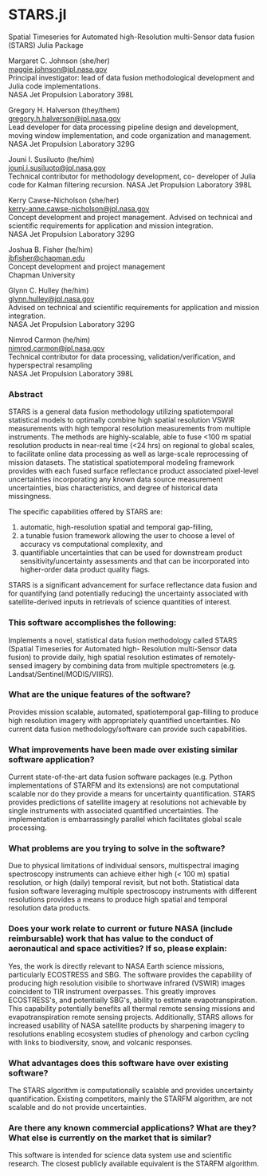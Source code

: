 # STARS.jl

Spatial Timeseries for Automated high-Resolution multi-Sensor data fusion (STARS) Julia Package

Margaret C. Johnson (she/her)<br>
[maggie.johnson@jpl.nasa.gov](mailto:maggie.johnson@jpl.nasa.gov)<br>
Principal investigator: lead of data fusion methodological development and Julia code implementations.<br>
NASA Jet Propulsion Laboratory 398L

Gregory H. Halverson (they/them)<br>
[gregory.h.halverson@jpl.nasa.gov](mailto:gregory.h.halverson@jpl.nasa.gov)<br>
Lead developer for data processing pipeline design and development, moving window implementation, and code organization and management.<br>
NASA Jet Propulsion Laboratory 329G

Jouni I. Susiluoto (he/him)<br>
[jouni.i.susiluoto@jpl.nasa.gov](mailto:jouni.i.susiluoto@jpl.nasa.gov)<br>
Technical contributor for methodology development, co- developer of Julia code for Kalman filtering recursion.
NASA Jet Propulsion Laboratory 398L

Kerry Cawse-Nicholson (she/her)<br>
[kerry-anne.cawse-nicholson@jpl.nasa.gov](mailto:kerry-anne.cawse-nicholson@jpl.nasa.gov)<br>
Concept development and project management. Advised on technical and scientific requirements for application and mission integration.<br>
NASA Jet Propulsion Laboratory 329G

Joshua B. Fisher (he/him)<br>
[jbfisher@chapman.edu](mailto:jbfisher@chapman.edu)<br>
Concept development and project management<br>
Chapman University

Glynn C. Hulley (he/him)<br>
[glynn.hulley@jpl.nasa.gov](mailto:glynn.hulley@jpl.nasa.gov)<br>
Advised on technical and scientific requirements for application and mission integration.<br>
NASA Jet Propulsion Laboratory 329G

Nimrod Carmon (he/him)<br>
[nimrod.carmon@jpl.nasa.gov](mailto:nimrod.carmon@jpl.nasa.gov)<br>
Technical contributor for data processing, validation/verification, and hyperspectral resampling<br>
NASA Jet Propulsion Laboratory 398L

### Abstract

STARS is a general data fusion methodology utilizing spatiotemporal statistical models to optimally combine high spatial resolution VSWIR measurements with high temporal resolution measurements from multiple instruments. The methods are highly-scalable, able to fuse <100 m spatial resolution products in near-real time (<24 hrs) on regional to global scales, to facilitate online data processing as well as large-scale reprocessing of mission datasets. The statistical spatiotemporal modeling framework provides with each fused surface reflectance product associated pixel-level uncertainties incorporating any known data source measurement uncertainties, bias characteristics, and degree of historical data missingness. 

The specific capabilities offered by STARS are: 
1. automatic, high-resolution spatial and temporal gap-filling, 
2. a tunable fusion framework allowing the user to choose a level of accuracy vs computational complexity, and 
3. quantifiable uncertainties that can be used for downstream product sensitivity/uncertainty assessments and that can be incorporated into higher-order data product quality flags. 

STARS is a significant advancement for surface reflectance data fusion and for quantifying (and potentially reducing) the uncertainty associated with satellite-derived inputs in retrievals of science quantities of interest.


### This software accomplishes the following:

Implements a novel, statistical data fusion methodology called STARS (Spatial Timeseries for Automated high- Resolution multi-Sensor data fusion) to provide daily, high spatial resolution estimates of remotely-sensed imagery by combining data from multiple spectrometers (e.g. Landsat/Sentinel/MODIS/VIIRS).

### What are the unique features of the software?

Provides mission scalable, automated, spatiotemporal gap-filling to produce high resolution imagery with appropriately quantified uncertainties. No current data fusion methodology/software can provide such capabilities.

### What improvements have been made over existing similar software application?

Current state-of-the-art data fusion software packages (e.g. Python implementations of STARFM and its extensions) are not computational scalable nor do they provide a means for uncertainty quantification. STARS provides predictions of satellite imagery at resolutions not achievable by single instruments with associated quantified uncertainties. The implementation is embarrassingly parallel which facilitates global scale processing.

### What problems are you trying to solve in the software?

Due to physical limitations of individual sensors, multispectral imaging spectroscopy instruments can achieve either high ($<$ 100 m) spatial resolution, or high (daily) temporal revisit, but not both. Statistical data fusion software leveraging multiple spectroscopy instruments with different resolutions provides a means to produce high spatial and temporal resolution data products.

### Does your work relate to current or future NASA (include reimbursable) work that has value to the conduct of aeronautical and space activities? If so, please explain:

Yes, the work is directly relevant to NASA Earth science missions, particularly ECOSTRESS and SBG.
The software provides the capability of producing high resolution visibile to shortwave infrared (VSWIR) images coincident to TIR instrument overpasses. This greatly improves ECOSTRESS's, and potentially SBG's, ability to estimate evapotranspiration. This capability potentially benefits all thermal remote sensing missions and evapotranspiration remote sensing projects. Additionally, STARS allows for increased usability of NASA satellite products by sharpening imagery to resolutions enabling ecosystem studies of phenology and carbon cycling with links to biodiversity, snow, and volcanic responses.


### What advantages does this software have over existing software?

The STARS algorithm is computationally scalable and provides uncertainty quantification. Existing competitors, mainly the STARFM algorithm, are not scalable and do not provide uncertainties.

### Are there any known commercial applications? What are they? What else is currently on the market that is similar?

This software is intended for science data system use and scientific research. The closest publicly available equivalent is the STARFM algorithm.


